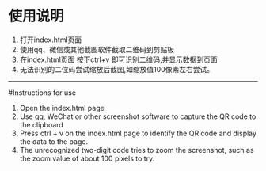 # 使用说明

1.  打开index.html页面
2.  使用qq、微信或其他截图软件截取二维码到剪贴板
3.  在index.html页面 按下ctrl+v 即可识别二维码,并显示数据到页面
4.  无法识别的二位码尝试缩放后截图,如缩放值100像素左右尝试。



------------

#Instructions for use

1. Open the index.html page
2. Use qq, WeChat or other screenshot software to capture the QR code to the clipboard
3. Press ctrl + v on the index.html page to identify the QR code and display the data to the page.
4. The unrecognized two-digit code tries to zoom the screenshot, such as the zoom value of about 100 pixels to try.